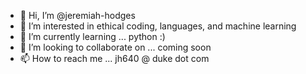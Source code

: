 - 👋 Hi, I’m @jeremiah-hodges
- 👀 I’m interested in ethical coding, languages, and machine learning
- 🌱 I’m currently learning ... python :) 
- 💞️ I’m looking to collaborate on ... coming soon
- 📫 How to reach me ... jh640 @ duke dot com

<!---
jeremiah-hodges/jeremiah-hodges is a ✨ special ✨ repository because its `README.md` (this file) appears on your GitHub profile.
You can click the Preview link to take a look at your changes.
--->

